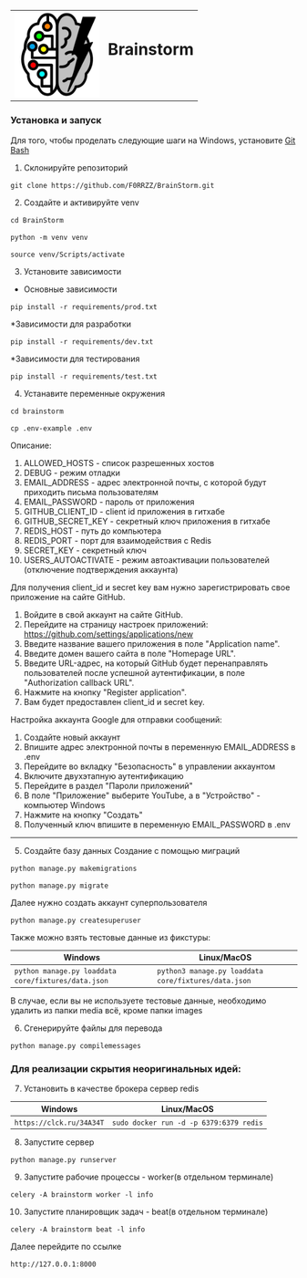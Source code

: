 <table>
  <tr>
    <td>
      <img src="assets/logo.jpg" alt="logo" width="150"/>
    </td>
    <td>
      <h1 style="padding-bottom: 40px;">Brainstorm</h1>
    </td>
  </tr>
</table>

### Установка и запуск

Для того, чтобы проделать следующие шаги на Windows, установите [Git Bash](https://gitforwindows.org/)

1. Склонируйте репозиторий

```shell
git clone https://github.com/F0RRZZ/BrainStorm.git
```
2. Создайте и активируйте venv

```shell
cd BrainStorm
```
```shell
python -m venv venv
```
```shell
source venv/Scripts/activate
``` 

3. Установите зависимости

* Основные зависимости

```shell
pip install -r requirements/prod.txt
``` 

*Зависимости для разработки

```shell
pip install -r requirements/dev.txt
```

*Зависимости для тестирования

```shell
pip install -r requirements/test.txt
```

4. Устанавите переменные окружения

```shell
cd brainstorm
```
```shell
cp .env-example .env
```

Описание:
1. ALLOWED_HOSTS - список разрешенных хостов
2. DEBUG - режим отладки
3. EMAIL_ADDRESS - адрес электронной почты, с которой будут приходить письма пользователям
4. EMAIL_PASSWORD - пароль от приложения
5. GITHUB_CLIENT_ID - client id приложения в гитхабе
6. GITHUB_SECRET_KEY - секретный ключ приложения в гитхабе
7. REDIS_HOST - путь до компьютера
8. REDIS_PORT - порт для взаимодействия с Redis
9. SECRET_KEY - секретный ключ
10. USERS_AUTOACTIVATE - режим автоактивации пользователей (отключение подтверждения аккаунта)


Для получения client_id и secret key вам нужно зарегистрировать свое приложение на сайте GitHub.
1. Войдите в свой аккаунт на сайте GitHub.
2. Перейдите на страницу настроек приложений: https://github.com/settings/applications/new
3. Введите название вашего приложения в поле "Application name".
4. Введите домен вашего сайта в поле "Homepage URL".
5. Введите URL-адрес, на который GitHub будет перенаправлять пользователей после успешной аутентификации, в поле "Authorization callback URL".
6. Нажмите на кнопку "Register application".
7. Вам будет предоставлен client_id и secret key.

Настройка аккаунта Google для отправки сообщений:
1. Создайте новый аккаунт
2. Впишите адрес электронной почты в переменную EMAIL_ADDRESS в .env
3. Перейдите во вкладку "Безопасность" в управлении аккаунтом
4. Включите двухэтапную аутентификацию
5. Перейдите в раздел "Пароли приложений"
6. В поле "Приложение" выберите YouTube, а в "Устройство" - компьютер Windows
7. Нажмите на кнопку "Создать"
8. Полученный ключ впишите в переменную EMAIL_PASSWORD в .env

---

5. Создайте базу данных
Создание с помощью миграций

```shell
python manage.py makemigrations
```
```shell
python manage.py migrate
```

Далее нужно создать аккаунт суперпользователя

```shell
python manage.py createsuperuser
```

Также можно взять тестовые данные из фикстуры:

| Windows                                | Linux/MacOS                             |
|----------------------------------------|-----------------------------------------|
| ```python manage.py loaddata core/fixtures/data.json``` | ```python3 manage.py loaddata core/fixtures/data.json``` |

В случае, если вы не используете тестовые данные, необходимо удалить из папки media всё, кроме папки images

6. Сгенерируйте файлы для перевода

```shell
python manage.py compilemessages
``` 

### Для реализации скрытия неоригинальных идей:
7. Установить в качестве брокера сервер redis

| Windows                      | Linux/MacOS                                |
|------------------------------|--------------------------------------------|
| ```https://clck.ru/34A34T``` | ```sudo docker run -d -p 6379:6379 redis```|


8. Запустите сервер

```shell
python manage.py runserver
```


9. Запустите рабочие процессы - worker(в отдельном терминале)

```shell
celery -A brainstorm worker -l info
```

10. Запустите планировщик задач - beat(в отдельном терминале)

```shell
celery -A brainstorm beat -l info
```

Далее перейдите по ссылке 
```
http://127.0.0.1:8000
```
